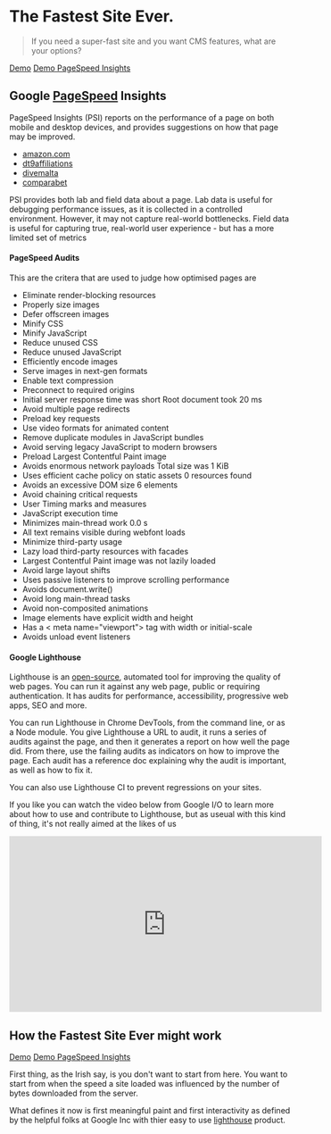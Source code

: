 # The Fastest Site Ever.

> If you need a super-fast site and you want CMS features, what are your options? 

[Demo](https://fastest-site-ever.web.app/)
[Demo PageSpeed Insights](https://pagespeed.web.dev/report?url=https%3A%2F%2Ffastest-site-ever.web.app%2F)

## Google [PageSpeed](https://pagespeed.web.dev) Insights

PageSpeed Insights (PSI) reports on the performance of a page on both mobile and desktop devices, and provides suggestions on how that page may be improved.

- [amazon.com](https://pagespeed.web.dev/report?url=https%3A%2F%2Famazon.com%2F)
- [dt9affiliations](https://pagespeed.web.dev/report?url=https%3A%2F%2Fdt9affiliations.com%2Fen%2F)
- [divemalta](https://pagespeed.web.dev/report?url=https%3A%2F%2Fdivemalta.app%2F)
- [comparabet](https://pagespeed.web.dev/report?url=https%3A%2F%2Fcomparabet.it%2F)

PSI provides both lab and field data about a page. Lab data is useful for debugging performance issues, as it is collected in a controlled environment. However, it may not capture real-world bottlenecks. Field data is useful for capturing true, real-world user experience - but has a more limited set of metrics


#### PageSpeed Audits 

This are the critera that are used to judge how optimised pages are

- Eliminate render-blocking resources
- Properly size images
- Defer offscreen images
- Minify CSS
- Minify JavaScript
- Reduce unused CSS
- Reduce unused JavaScript
- Efficiently encode images
- Serve images in next-gen formats
- Enable text compression
- Preconnect to required origins
- Initial server response time was short Root document took 20 ms
- Avoid multiple page redirects
- Preload key requests
- Use video formats for animated content
- Remove duplicate modules in JavaScript bundles
- Avoid serving legacy JavaScript to modern browsers
- Preload Largest Contentful Paint image
- Avoids enormous network payloads Total size was 1 KiB
- Uses efficient cache policy on static assets 0 resources found
- Avoids an excessive DOM size 6 elements
- Avoid chaining critical requests
- User Timing marks and measures
- JavaScript execution time
- Minimizes main-thread work 0.0 s
- All text remains visible during webfont loads
- Minimize third-party usage
- Lazy load third-party resources with facades
- Largest Contentful Paint image was not lazily loaded
- Avoid large layout shifts
- Uses passive listeners to improve scrolling performance
- Avoids document.write()
- Avoid long main-thread tasks
- Avoid non-composited animations
- Image elements have explicit width and height
- Has a < meta name="viewport"> tag with width or initial-scale
- Avoids unload event listeners

#### Google Lighthouse

Lighthouse is an [open-source](https://github.com/GoogleChrome/lighthouse), automated tool for improving the quality of web pages. You can run it against any web page, public or requiring authentication. It has audits for performance, accessibility, progressive web apps, SEO and more.

You can run Lighthouse in Chrome DevTools, from the command line, or as a Node module. You give Lighthouse a URL to audit, it runs a series of audits against the page, and then it generates a report on how well the page did. From there, use the failing audits as indicators on how to improve the page. Each audit has a reference doc explaining why the audit is important, as well as how to fix it.

You can also use Lighthouse CI to prevent regressions on your sites.

If you like you can watch the video below from Google I/O to learn more about how to use and contribute to Lighthouse, but as useual with this kind of thing, it's not really aimed at the likes of us

<iframe width="560" height="315" src="https://www.youtube.com/embed/mLjxXPHuIJo" title="YouTube video player" frameborder="0" allow="accelerometer; autoplay; clipboard-write; encrypted-media; gyroscope; picture-in-picture" allowfullscreen></iframe>


## How the Fastest Site Ever might work

[Demo](https://fastest-site-ever.web.app/)
[Demo PageSpeed Insights](https://pagespeed.web.dev/report?url=https%3A%2F%2Ffastest-site-ever.web.app%2F)

First thing, as the Irish say, is you don't want to start from here. You want to start from when the speed a site loaded was influenced by the number of bytes downloaded from the server. 

What defines it now is first meaningful paint and first interactivity as defined by the helpful folks at Google Inc with thier easy to use [lighthouse](https://developer.chrome.com/docs/lighthouse/overview/) product.